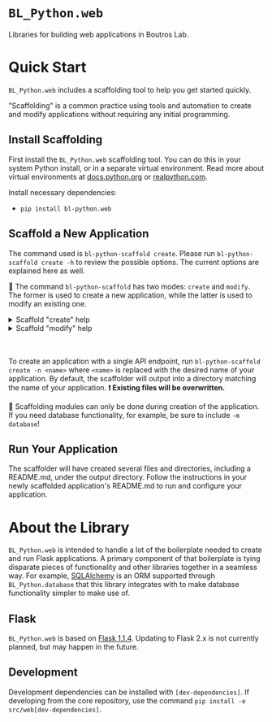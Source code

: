 # `BL_Python.web`

Libraries for building web applications in Boutros Lab.

# Quick Start

`BL_Python.web` includes a scaffolding tool to help you get started quickly.

"Scaffolding" is a common practice using tools and automation to create and modify applications without requiring any initial programming.

## Install Scaffolding

First install the `BL_Python.web` scaffolding tool. You can do this in your system Python install, or in a separate virtual environment. Read more about virtual environments at [docs.python.org](https://docs.python.org/3/library/venv.html) or [realpython.com](https://realpython.com/python-virtual-environments-a-primer/).

Install necessary dependencies:

- `pip install bl-python.web`

## Scaffold a New Application

The command used is `bl-python-scaffold create`. Please run `bl-python-scaffold create -h` to review the possible options. The current options are explained here as well.

**🚩** The command `bl-python-scaffold` has two modes: `create` and `modify`. The former is used to create a new application, while the latter is used to modify an existing one.

<details>
    <summary>Scaffold "create" help</summary>

These options are for the `bl-python-scaffold create` command.

| Option | Explanation | Required? |
| --- | --- | --- |
| `-h` | Show the tool help text. | No |
| `-n <name>` | This is the name of your application. It is the name Flask will use to start up, and also acts as a default value for other options when they are not specified when running this tool. | Yes |
| `-e <endpoint>` | An optional endpoint to create. By default, an endpoint sharing the name of your application is created. If `-e` is specified even once, the default is _not_ created. This option can be specified more than once to create multiple endpoints. | No |
| `-t <type>` | The type of template to scaffold. This defaults to `basic`.<br /><br />`basic`: `BL_Python.web` searches your application for Flask "blueprint" files and uses them to create API endpoints. This is the easiest way to get started, but lacks some advantages of using `openapi`.<br /><br />`openapi`: `BL_Python.web` uses an OpenAPI spec file to describe API endpoints and their code location. This option is more complicated, however, it gives you the ability to validate your API endpoints during development, and allows for automatic request and response validation. It also gives you the ability to use Swagger as a test UI, which can be installed with `pip install connexion[swagger-ui]`. The OpenAPI spec file can also be fed into 3rd-party tools that further help with development. | No |
| `-m <module>` | Optional modules to include in your application. This option can be specified more than once to include multiple modules; however, currently the only available module is `database`.<br /><br />`database`: Include `BL_Python.database` and set up minimum requirements to utilize an SQLite database in your application. | No |
| `-o <output directory>` | Store the new application in a directory other than one that matches the application name. | No |

</details>
<details>
    <summary>Scaffold "modify" help</summary>

These options are for the `bl-python-scaffold modify` command.

| Option | Explanation | Required? |
| --- | --- | --- |
| `-h` | Show the tool help text. | No |
| `-n <name>` | This is the name of your application. It is the name Flask will use to start up, and also acts as a default value for other options when they are not specified when running this tool. | Yes |
| `-e <endpoint>` | An endpoint to create. By default, an endpoint sharing the name of your application is created. If `-e` is specified even once, the default is _not_ created. This option can be specified more than once to create multiple endpoints. | No |
| `-o <output directory>` | Modify the application in a directory other than one that matches the application name. | No |

</details>
<br />
<br />

To create an application with a single API endpoint, run `bl-python-scaffold create -n <name>` where `<name>` is replaced with the desired name of your application. By default, the scaffolder will output into a directory matching the name of your application. **❗ Existing files will be overwritten.**

**🚩** Scaffolding modules can only be done during creation of the application. If you need database functionality, for example, be sure to include `-m database`!

## Run Your Application

The scaffolder will have created several files and directories, including a README.md, under the output directory. Follow the instructions in your newly scaffolded application's README.md to run and configure your application.

# About the Library

`BL_Python.web` is intended to handle a lot of the boilerplate needed to create and run Flask applications. A primary component of that boilerplate is tying disparate pieces of functionality and other libraries together in a seamless way. For example, [SQLAlchemy](https://www.sqlalchemy.org/) is an ORM supported through `BL_Python.database` that this library integrates with to make database functionality simpler to make use of.

## Flask

`BL_Python.web` is based on [Flask 1.1.4](https://flask.palletsprojects.com/en/1.1.x/). Updating to Flask 2.x is not currently planned, but may happen in the future.

## Development

Development dependencies can be installed with `[dev-dependencies]`. If developing from the core repository, use the command `pip install -e src/web[dev-dependencies]`.
